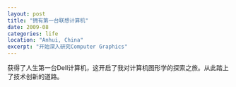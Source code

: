 ```yaml
---
layout: post
title: "拥有第一台联想计算机"
date: 2009-08
categories: life
location: "Anhui, China"
excerpt: "开始深入研究Computer Graphics"
---
```


获得了人生第一台Dell计算机，这开启了我对计算机图形学的探索之旅。从此踏上了技术创新的道路。 